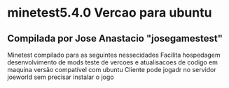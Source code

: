 <h1>minetest5.4.0 Vercao para ubuntu</h1>
<h2>Compilada por Jose Anastacio "josegamestest"</h2>

<p>
Minetest compilado para as seguintes nessecidades
Facilita hospedagem desenvolvimento de mods teste de vercoes e atualisacoes de codigo em maquina versão compatível com ubuntu
Cliente pode jogadr no servidor joeworld sem precisar instalar o jogo
</p>

